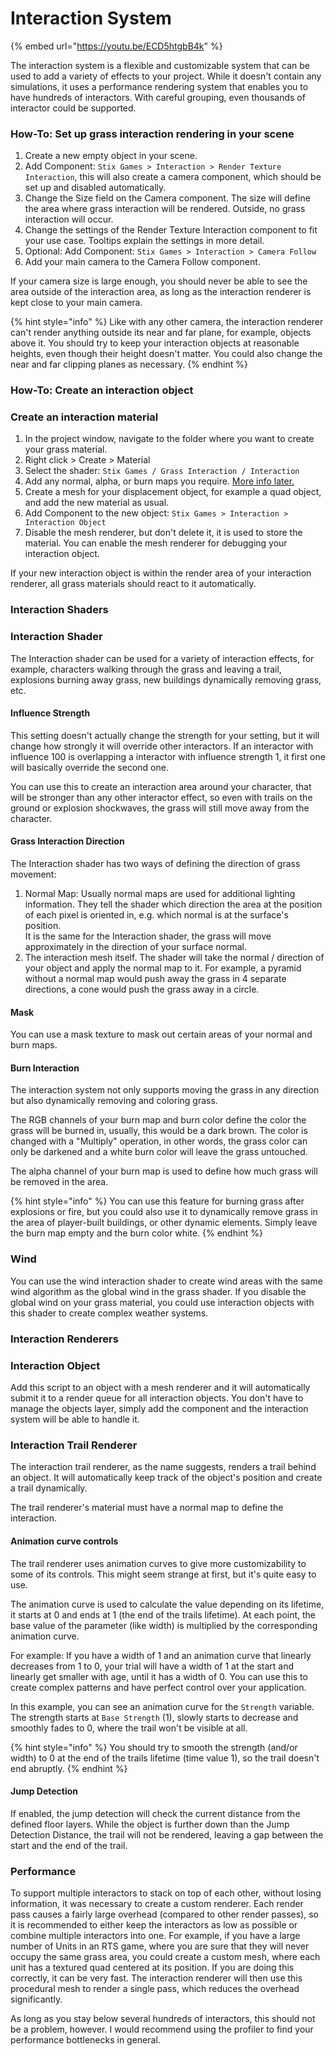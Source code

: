 # Interaction System

{% embed url="https://youtu.be/ECD5htgbB4k" %}

The interaction system is a flexible and customizable system that can be used to add a variety of effects to your project. While it doesn't contain any simulations, it uses a performance rendering system that enables you to have hundreds of interactors. With careful grouping, even thousands of interactor could be supported.

### How-To: Set up grass interaction rendering in your scene

1. Create a new empty object in your scene.
2. Add Component: `Stix Games > Interaction > Render Texture Interaction`, this will also create a camera component, which should be set up and disabled automatically.
3. Change the Size field on the Camera component. The size will define the area where grass interaction will be rendered. Outside, no grass interaction will occur.
4. Change the settings of the Render Texture Interaction component to fit your use case. Tooltips explain the settings in more detail.
5. Optional: Add Component: `Stix Games > Interaction > Camera Follow`
6. Add your main camera to the Camera Follow component.

If your camera size is large enough, you should never be able to see the area outside of the interaction area, as long as the interaction renderer is kept close to your main camera.

{% hint style="info" %}
Like with any other camera, the interaction renderer can't render anything outside its near and far plane, for example, objects above it. You should try to keep your interaction objects at reasonable heights, even though their height doesn't matter. You could also change the near and far clipping planes as necessary.
{% endhint %}

### How-To: Create an interaction object

### Create an interaction material

1. In the project window, navigate to the folder where you want to create your grass material.
2. Right click > Create > Material
3. Select the shader: `Stix Games / Grass Interaction / Interaction`
4. Add any normal, alpha, or burn maps you require. [More info later.](broken-reference)
5. Create a mesh for your displacement object, for example a quad object, and add the new material as usual.
6. Add Component to the new object: `Stix Games > Interaction > Interaction Object`
7. Disable the mesh renderer, but don't delete it, it is used to store the material. You can enable the mesh renderer for debugging your interaction object.

If your new interaction object is within the render area of your interaction renderer, all grass materials should react to it automatically.

### Interaction Shaders

### Interaction Shader

The Interaction shader can be used for a variety of interaction effects, for example, characters walking through the grass and leaving a trail, explosions burning away grass, new buildings dynamically removing grass, etc.

#### Influence Strength

This setting doesn't actually change the strength for your setting, but it will change how strongly it will override other interactors. If an interactor with influence 100 is overlapping a interactor with influence strength 1, it first one will basically override the second one.

You can use this to create an interaction area around your character, that will be stronger than any other interactor effect, so even with trails on the ground or explosion shockwaves, the grass will still move away from the character.

#### Grass Interaction Direction

The Interaction shader has two ways of defining the direction of grass movement:

1. Normal Map: Usually normal maps are used for additional lighting information. They tell the shader which direction the area at the position of each pixel is oriented in, e.g. which normal is at the surface's position.\
   It is the same for the Interaction shader, the grass will move approximately in the direction of your surface normal.
2. The interaction mesh itself. The shader will take the normal / direction of your object and apply the normal map to it. For example, a pyramid without a normal map would push away the grass in 4 separate directions, a cone would push the grass away in a circle.

#### Mask

You can use a mask texture to mask out certain areas of your normal and burn maps.

#### Burn Interaction

The interaction system not only supports moving the grass in any direction but also dynamically removing and coloring grass.

The RGB channels of your burn map and burn color define the color the grass will be burned in, usually, this would be a dark brown. The color is changed with a "Multiply" operation, in other words, the grass color can only be darkened and a white burn color will leave the grass untouched.

The alpha channel of your burn map is used to define how much grass will be removed in the area.

{% hint style="info" %}
You can use this feature for burning grass after explosions or fire, but you could also use it to dynamically remove grass in the area of player-built buildings, or other dynamic elements. Simply leave the burn map empty and the burn color white.
{% endhint %}

### Wind

You can use the wind interaction shader to create wind areas with the same wind algorithm as the global wind in the grass shader. If you disable the global wind on your grass material, you could use interaction objects with this shader to create complex weather systems.

### Interaction Renderers

### Interaction Object

Add this script to an object with a mesh renderer and it will automatically submit it to a render queue for all interaction objects. You don't have to manage the objects layer, simply add the component and the interaction system will be able to handle it.

### Interaction Trail Renderer

The interaction trail renderer, as the name suggests, renders a trail behind an object. It will automatically keep track of the object's position and create a trail dynamically.

The trail renderer's material must have a normal map to define the interaction.

#### Animation curve controls

The trail renderer uses animation curves to give more customizability to some of its controls. This might seem strange at first, but it's quite easy to use.

The animation curve is used to calculate the value depending on its lifetime, it starts at 0 and ends at 1 (the end of the trails lifetime). At each point, the base value of the parameter (like width) is multiplied by the corresponding animation curve.

For example: If you have a width of 1 and an animation curve that linearly decreases from 1 to 0, your trial will have a width of 1 at the start and linearly get smaller with age, until it has a width of 0. You can use this to create complex patterns and have perfect control over your application.

In this example, you can see an animation curve for the `Strength` variable. The strength starts at `Base Strength` (1), slowly starts to decrease and smoothly fades to 0, where the trail won't be visible at all.

{% hint style="info" %}
You should try to smooth the strength (and/or width) to 0 at the end of the trails lifetime (time value 1), so the trail doesn't end abruptly.
{% endhint %}

#### Jump Detection

If enabled, the jump detection will check the current distance from the defined floor layers. While the object is further down than the Jump Detection Distance, the trail will not be rendered, leaving a gap between the start and the end of the trail.

### Performance

To support multiple interactors to stack on top of each other, without losing information, it was necessary to create a custom renderer. Each render pass causes a fairly large overhead (compared to other render passes), so it is recommended to either keep the interactors as low as possible or combine multiple interactors into one. For example, if you have a large number of Units in an RTS game, where you are sure that they will never occupy the same grass area, you could create a custom mesh, where each unit has a textured quad centered at its position. If you are doing this correctly, it can be very fast. The interaction renderer will then use this procedural mesh to render a single pass, which reduces the overhead significantly.

As long as you stay below several hundreds of interactors, this should not be a problem, however. I would recommend using the profiler to find your performance bottlenecks in general.
